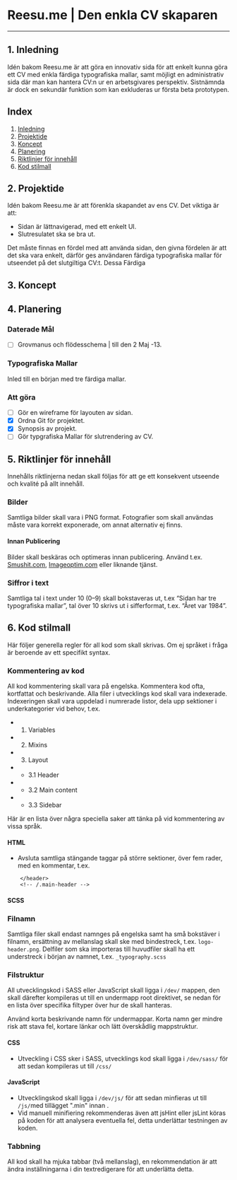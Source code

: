 # Reesu.me | Den enkla CV skaparen
---

## 1. Inledning
Idén bakom Reesu.me är att göra en innovativ sida för att enkelt kunna göra ett CV med enkla färdiga typografiska mallar, samt möjligt en administrativ sida där man kan hantera CV:n ur en arbetsgivares perspektiv. Sistnämnda är dock en sekundär  funktion som kan exkluderas ur första beta prototypen.

## Index
1. [Inledning](#1-inledning)
2. [Projektide](#2-projektide)
3. [Koncept](#3-koncept)
4. [Planering](#4-planering)
5. [Riktlinjer för innehåll](#5-riktlinjer-for-innehall)
6. [Kod stilmall](#6-kod-stilmall)

## 2. Projektide
Idén bakom Reesu.me är att förenkla skapandet av ens CV. Det viktiga är att:
- Sidan är lättnavigerad, med ett enkelt UI.
- Slutresulatet ska se bra ut. 

Det måste finnas en fördel med att använda sidan, den givna fördelen är att det ska vara enkelt, därför ges användaren färdiga typografiska mallar för utseendet på det slutgiltiga CV:t. Dessa Färdiga

## 3. Koncept


## 4. Planering

### Daterade Mål
- [ ] Grovmanus och flödesschema | till den 2 Maj -13.

### Typografiska Mallar
Inled till en början med tre färdiga mallar.

### Att göra
- [ ] Gör en wireframe för layouten av sidan.
- [X] Ordna Git för projektet.
- [X] Synopsis av projekt.
- [ ] Gör typgrafiska Mallar för slutrendering av CV.

## 5. Riktlinjer för innehåll
Innehålls riktlinjerna nedan skall följas för att ge ett konsekvent utseende och kvalité på allt innehåll.

### Bilder
Samtliga bilder skall vara i PNG format. Fotografier som skall användas måste vara korrekt exponerade, om annat alternativ ej finns.

#### Innan Publicering
Bilder skall beskäras och optimeras innan publicering. Använd t.ex. [Smushit.com](http://www.smushit.com/), [Imageoptim.com](http://imageoptim.com/) eller liknande tjänst.

### Siffror i text
Samtliga tal i text under 10 (0–9) skall bokstaveras ut, t.ex “Sidan har tre typografiska mallar”, tal över 10 skrivs ut i sifferformat, t.ex. “Året var 1984”.

## 6. Kod stilmall
Här följer generella regler för all kod som skall skrivas. Om ej språket i fråga är beroende av ett specifikt syntax.

### Kommentering av kod
All kod kommentering skall vara på engelska. Kommentera kod ofta, kortfattat och beskrivande. Alla filer i utvecklings kod skall vara indexerade. Indexeringen skall vara uppdelad i numrerade listor, dela upp sektioner i underkategorier vid behov, t.ex. 
- 1. Variables
- 2. Mixins
- 3. Layout
- - 3.1 Header
- - 3.2 Main content
- - 3.3 Sidebar

Här är en lista över några speciella saker att tänka på vid kommentering av vissa språk.
#### HTML 
- Avsluta samtliga stängande taggar på större sektioner, över fem rader, med en kommentar, t.ex.
``` <header class="main-header">
    </header>
    <!-- /.main-header -->
```

#### SCSS

### Filnamn
Samtliga filer skall endast namnges på engelska samt ha små bokstäver i filnamn, ersättning av mellanslag skall ske med bindestreck, t.ex. ```logo-header.png```.
Delfiler som ska importeras till huvudfiler skall ha ett understreck i början av namnet, t.ex. ```_typography.scss```

### Filstruktur
All utvecklingskod i SASS eller JavaScript skall ligga i ```/dev/``` mappen, den skall därefter kompileras ut till en undermapp root direktivet, se nedan för en lista över specifika filtyper över hur de skall hanteras.

Använd korta beskrivande namn för undermappar. Korta namn ger mindre risk att stava fel, kortare länkar och lätt överskådlig mappstruktur.
#### CSS
 - Utveckling i CSS sker i SASS, utvecklings kod skall ligga i ```/dev/sass/``` för att sedan kompileras ut till ```/css/```
#### JavaScript
- Utvecklingskod skall ligga i ```/dev/js/``` för att sedan minfieras ut till ```/js/```med tillägget ".min" innan . 
- Vid manuell minifiering rekommenderas även att jsHint eller jsLint köras på koden för att analysera eventuella fel, detta underlättar testningen av koden.

### Tabbning
All kod skall ha mjuka tabbar (två mellanslag), en rekommendation är att ändra inställningarna i din textredigerare för att underlätta detta. 


